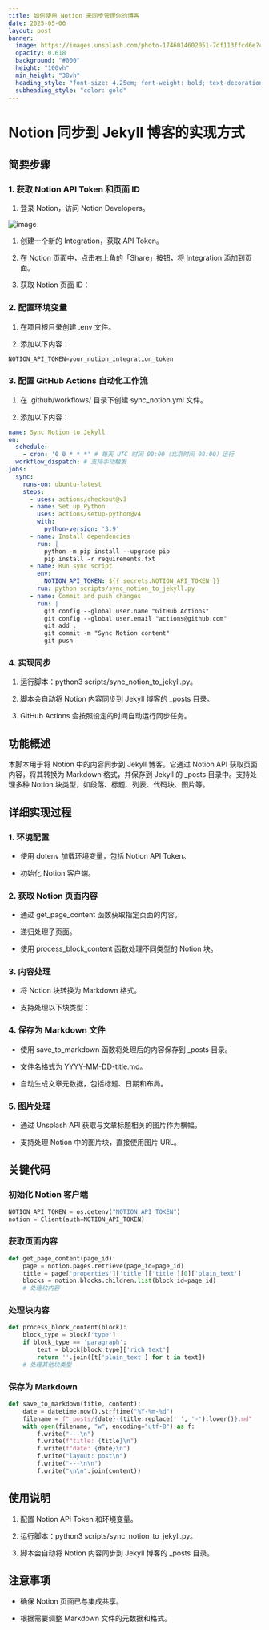 ```yaml
---
title: 如何使用 Notion 来同步管理你的博客
date: 2025-05-06
layout: post
banner:
  image: https://images.unsplash.com/photo-1746014602051-7df113ffcd6e?crop=entropy&cs=tinysrgb&fit=max&fm=jpg&ixid=M3w2OTIwMzJ8MHwxfHJhbmRvbXx8fHx8fHx8fDE3NDY1MDA5NTZ8&ixlib=rb-4.1.0&q=80&w=1080
  opacity: 0.618
  background: "#000"
  height: "100vh"
  min_height: "38vh"
  heading_style: "font-size: 4.25em; font-weight: bold; text-decoration: underline"
  subheading_style: "color: gold"
---
```


# Notion 同步到 Jekyll 博客的实现方式

## 简要步骤

### 1. 获取 Notion API Token 和页面 ID

1. 登录 Notion，访问 Notion Developers。

![image](https://prod-files-secure.s3.us-west-2.amazonaws.com/a7a0cc5a-89b9-4cda-8686-1fba0ca52f40/d19c1afe-dea5-4312-9333-786b0ba83054/image.png?X-Amz-Algorithm=AWS4-HMAC-SHA256&X-Amz-Content-Sha256=UNSIGNED-PAYLOAD&X-Amz-Credential=ASIAZI2LB466ZQMT2MUC%2F20250506%2Fus-west-2%2Fs3%2Faws4_request&X-Amz-Date=20250506T030916Z&X-Amz-Expires=3600&X-Amz-Security-Token=IQoJb3JpZ2luX2VjEJP%2F%2F%2F%2F%2F%2F%2F%2F%2F%2FwEaCXVzLXdlc3QtMiJGMEQCIBV9uYSH9RRg8NQjrFqaIc1zwFlSyGnzQ%2BlOTHpZDoqxAiBC4br4kY3gZ66uHKX6QDFa8tY2LBtV1Y6aFydS03LFgir%2FAwg8EAAaDDYzNzQyMzE4MzgwNSIMgO4i383waowm%2FHoFKtwDjyeb9p%2BQp2UnJ2X5VZxkirknAnat1OR2DoR5KgCErVnXvzY943SRzUI4s7iOld2wVXdXTZ%2BhQgZvhDyjNPtf9RbqLOeLfa7pom2n845Gk2uMMjTA9xg1n6%2BVS8vhC3vlQn7B9lV6%2Ftn64S%2FIHEfviJt0YoYawPEjI9Deo1A%2BeHMEkaud8dws5ebNmwLgTZJRyw3BdsiTurAEO5tWabxuG0EmPfHycL%2BILEuAApC%2FiiDPhWWoD11rkv%2BJOSHKzzDDXZ8x4ZwYrA9ZELeiUAJsRn6Pq%2BKKqijHujpTAJmmTR9A4AwP1BpKl6fFfoMC5oP0Mrs0DoqcECpUVdkyOOvLdr0l0IkaDE3dO8qjkHD7UyYH0fZzvPH%2Ff4auXZV1zUPWYe9UBmW7t3cglF8lSbEBM5j6QTGRJlpnRq79olZUkmPTXz9PpxDedypH8iFYa5IXaur6kFCi5Go5DmEsRxqpjTrq2WRPvqLYz%2FHjeXttFrP97rpjx%2FMxfFr0InCPXyEyO9ESTnQIxrlcfCT%2FCzNxQoc1M8hXZxqNYYwB5PZzdbe7INWIdt1ufmH3bBwZLa1GaGLOC033oIVltWM2lTRSDxPLiMY%2BVXGhuZO%2BVPnaGtNDVYpvlVT%2FRnhBrO8wmOflwAY6pgGx9oCSOKm9W5%2BxbgSXwkoN7hVZGG2fiVWLi7FGC9bTRBSoex3Q0WrJr%2BBDXqx6%2B5%2B5OCMPQL01W%2FqoMtrTZTz%2FHxjVvtEtrWxC4wLOH%2BFVuIvdUtTbQuYlNBeEa5YLvO7jhnDTsB7LmU%2BQ7SAkVl58h9m5eprn55ExIfKXEKf1f4D9cGzsQgw%2B6ASqMCkP0rySfaCcyq%2BGezVVOaIj%2BvoQfXf5hDo6&X-Amz-Signature=01e10d93f0598d833d67c8ce6da657e9d15da84356649db9d92f880f786407a8&X-Amz-SignedHeaders=host&x-id=GetObject)

1. 创建一个新的 Integration，获取 API Token。

1. 在 Notion 页面中，点击右上角的「Share」按钮，将 Integration 添加到页面。

1. 获取 Notion 页面 ID：


### 2. 配置环境变量

1. 在项目根目录创建 .env 文件。

1. 添加以下内容：

```javascript
NOTION_API_TOKEN=your_notion_integration_token
```

### 3. 配置 GitHub Actions 自动化工作流

1. 在 .github/workflows/ 目录下创建 sync_notion.yml 文件。

1. 添加以下内容：

```yaml
name: Sync Notion to Jekyll
on:
  schedule:
    - cron: '0 0 * * *' # 每天 UTC 时间 00:00（北京时间 08:00）运行
  workflow_dispatch: # 支持手动触发
jobs:
  sync:
    runs-on: ubuntu-latest
    steps:
      - uses: actions/checkout@v3
      - name: Set up Python
        uses: actions/setup-python@v4
        with:
          python-version: '3.9'
      - name: Install dependencies
        run: |
          python -m pip install --upgrade pip
          pip install -r requirements.txt
      - name: Run sync script
        env:
          NOTION_API_TOKEN: ${{ secrets.NOTION_API_TOKEN }}
        run: python scripts/sync_notion_to_jekyll.py
      - name: Commit and push changes
        run: |
          git config --global user.name "GitHub Actions"
          git config --global user.email "actions@github.com"
          git add .
          git commit -m "Sync Notion content"
          git push
```

### 4. 实现同步

1. 运行脚本：python3 scripts/sync_notion_to_jekyll.py。

1. 脚本会自动将 Notion 内容同步到 Jekyll 博客的 _posts 目录。

1. GitHub Actions 会按照设定的时间自动运行同步任务。

## 功能概述

本脚本用于将 Notion 中的内容同步到 Jekyll 博客。它通过 Notion API 获取页面内容，将其转换为 Markdown 格式，并保存到 Jekyll 的 _posts 目录中。支持处理多种 Notion 块类型，如段落、标题、列表、代码块、图片等。

## 详细实现过程

### 1. 环境配置

- 使用 dotenv 加载环境变量，包括 Notion API Token。

- 初始化 Notion 客户端。

### 2. 获取 Notion 页面内容

- 通过 get_page_content 函数获取指定页面的内容。

- 递归处理子页面。

- 使用 process_block_content 函数处理不同类型的 Notion 块。

### 3. 内容处理

- 将 Notion 块转换为 Markdown 格式。

- 支持处理以下块类型：


### 4. 保存为 Markdown 文件

- 使用 save_to_markdown 函数将处理后的内容保存到 _posts 目录。

- 文件名格式为 YYYY-MM-DD-title.md。

- 自动生成文章元数据，包括标题、日期和布局。

### 5. 图片处理

- 通过 Unsplash API 获取与文章标题相关的图片作为横幅。

- 支持处理 Notion 中的图片块，直接使用图片 URL。

## 关键代码

### 初始化 Notion 客户端

```python
NOTION_API_TOKEN = os.getenv("NOTION_API_TOKEN")
notion = Client(auth=NOTION_API_TOKEN)
```

### 获取页面内容

```python
def get_page_content(page_id):
    page = notion.pages.retrieve(page_id=page_id)
    title = page['properties']['title']['title'][0]['plain_text']
    blocks = notion.blocks.children.list(block_id=page_id)
    # 处理块内容
```

### 处理块内容

```python
def process_block_content(block):
    block_type = block['type']
    if block_type == 'paragraph':
        text = block[block_type]['rich_text']
        return ''.join([t['plain_text'] for t in text])
    # 处理其他块类型
```

### 保存为 Markdown

```python
def save_to_markdown(title, content):
    date = datetime.now().strftime("%Y-%m-%d")
    filename = f"_posts/{date}-{title.replace(' ', '-').lower()}.md"
    with open(filename, "w", encoding="utf-8") as f:
        f.write("---\n")
        f.write(f"title: {title}\n")
        f.write(f"date: {date}\n")
        f.write("layout: post\n")
        f.write("---\n\n")
        f.write("\n\n".join(content))
```

## 使用说明

1. 配置 Notion API Token 和环境变量。

1. 运行脚本：python3 scripts/sync_notion_to_jekyll.py。

1. 脚本会自动将 Notion 内容同步到 Jekyll 博客的 _posts 目录。

## 注意事项

- 确保 Notion 页面已与集成共享。

- 根据需要调整 Markdown 文件的元数据和格式。